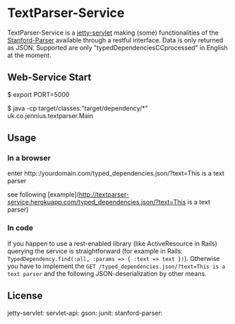 # TextParser-Service

TextParser-Service is a [jetty-servlet](http://jetty.codehaus.org/jetty/) making (some) functionalities of the [Stanford-Parser](http://nlp.stanford.edu/downloads/lex-parser.shtml) available through a restful interface. Data is only returned as JSON. Supported are only "typedDependenciesCCprocessed" in English at the moment. 

## Web-Service Start
$ export PORT=5000

$ java -cp target/classes:"target/dependency/*" uk.co.jennius.textparser.Main

## Usage 
### In a browser
enter http::/yourdomain.com/typed_dependencies.json/?text=This is a text parser

see following [example](http://textparser-service.herokuapp.com/typed_dependencies.json/?text=This is a text parser)


### In code
If you happen to use a rest-enabled library (like ActiveResource in Rails) querying the service is straightforward (for example in Rails: `TypedDependency.find(:all, :params => { :text => text })`). Otherwise you have to implement the `GET /typed_dependencies.json/?text=This is a text parser` and the following JSON-deserialization by other means.


License
-------
jetty-servlet:
servlet-api:
gson:
junit:
stanford-parser: